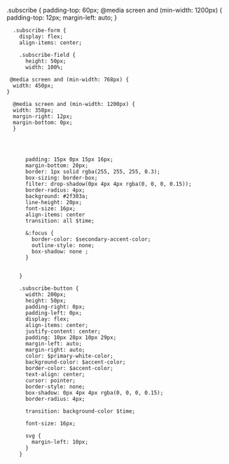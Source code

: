 .subscribe {
      padding-top: 60px;
      @media screen and (min-width: 1200px) {
        padding-top: 12px;
        margin-left: auto;
      }

      .subscribe-form {
        display: flex;
        align-items: center;

        .subscribe-field {
          height: 50px;
          width: 100%;

     @media screen and (min-width: 768px) {
      width: 450px;
    }

      @media screen and (min-width: 1200px) {
      width: 358px;
      margin-right: 12px;
      margin-bottom: 0px;
      }



          
          padding: 15px 0px 15px 16px;
          margin-bottom: 20px;
          border: 1px solid rgba(255, 255, 255, 0.3);
          box-sizing: border-box;
          filter: drop-shadow(0px 4px 4px rgba(0, 0, 0, 0.15));
          border-radius: 4px;
          background: #2f303a;
          line-height: 20px;
          font-size: 16px;
          align-items: center
          transition: all $time;

          &:focus {
            border-color: $secondary-accent-color;
            outline-style: none;
            box-shadow: none ;
          }


        }

        .subscribe-button {
          width: 200px;
          height: 50px;
          padding-right: 0px;
          padding-left: 0px;
          display: flex;
          align-items: center;
          justify-content: center;
          padding: 10px 28px 10px 29px;
          margin-left: auto;
          margin-right: auto;
          color: $primary-white-color;
          background-color: $accent-color;
          border-color: $accent-color;
          text-align: center;
          cursor: pointer;
          border-style: none;
          box-shadow: 0px 4px 4px rgba(0, 0, 0, 0.15);
          border-radius: 4px;

          transition: background-color $time;

          font-size: 16px;

          svg {
            margin-left: 10px;
          }
        }

